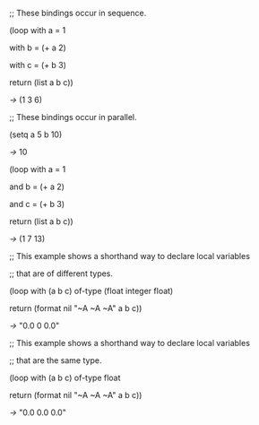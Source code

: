  



;; These bindings occur in sequence. 







 



 



(loop with a = 1 



with b = (+ a 2) 



with c = (+ b 3) 



return (list a b c)) 



*→* (1 3 6) 



;; These bindings occur in parallel. 



(setq a 5 b 10) 



*→* 10 



(loop with a = 1 



and b = (+ a 2) 



and c = (+ b 3) 



return (list a b c)) 



*→* (1 7 13) 



;; This example shows a shorthand way to declare local variables 



;; that are of different types. 



(loop with (a b c) of-type (float integer float) 



return (format nil "&#126;A &#126;A &#126;A" a b c)) 



*→* "0.0 0 0.0" 



;; This example shows a shorthand way to declare local variables 



;; that are the same type. 



(loop with (a b c) of-type float 



return (format nil "&#126;A &#126;A &#126;A" a b c)) 



*→* "0.0 0.0 0.0" 



